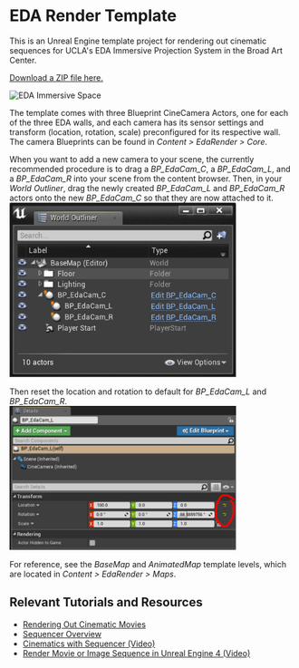 # EDA Render Template

This is an Unreal Engine template project for rendering out cinematic sequences for UCLA's EDA Immersive Projection System in the Broad Art Center.

[Download a ZIP file here.](https://github.com/L05/EdaRenderTemplate/archive/master.zip)

![EDA Immersive Space](http://classes.dma.ucla.edu/Spring19/24/wp-content/uploads/EDA01-1024x410.png)

The template comes with three Blueprint CineCamera Actors, one for each of the three EDA walls, and each camera has its sensor settings and transform (location, rotation, scale) preconfigured for its respective wall. The camera Blueprints can be found in *Content > EdaRender > Core*.

When you want to add a new camera to your scene, the currently recommended procedure is to drag a *BP_EdaCam_C*, a *BP_EdaCam_L*, and a *BP_EdaCam_R* into your scene from the content browser. Then, in your *World Outliner*, drag the newly created *BP_EdaCam_L* and *BP_EdaCam_R* actors onto the new *BP_EdaCam_C* so that they are now attached to it. 
<img src="Docs/WorldOutliner.png" alt="World Outliner" width="400"/>

Then reset the location and rotation to default for *BP_EdaCam_L* and *BP_EdaCam_R*.
<img src="Docs/ResetTransform.png" alt="Reset Camera Transform" width="400"/>

For reference, see the *BaseMap* and *AnimatedMap* template levels, which are located in *Content > EdaRender > Maps*.

## Relevant Tutorials and Resources

* [Rendering Out Cinematic Movies](https://docs.unrealengine.com/en-us/Engine/Sequencer/HowTo/RenderMovies)
* [Sequencer Overview](https://docs.unrealengine.com/en-us/Engine/Sequencer/Overview)
* [Cinematics with Sequencer (Video)](https://www.youtube.com/watch?v=uEnfMV-4afA&list=PLZlv_N0_O1gaiA_sfpjATUprVW7B9FcK1)
* [Render Movie or Image Sequence in Unreal Engine 4 (Video)](https://www.youtube.com/watch?v=MXluHwioBOo)

